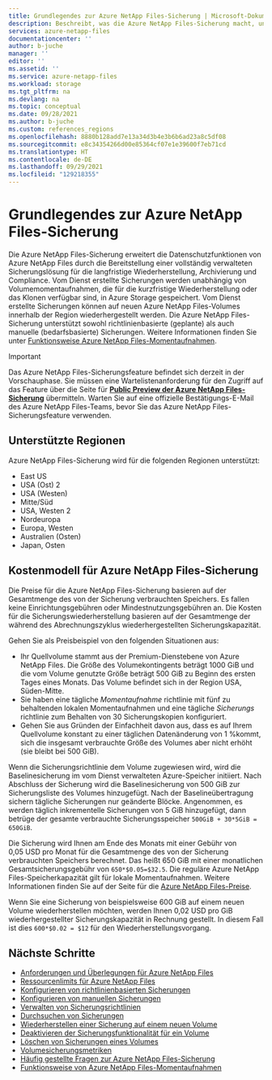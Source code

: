 ```yaml
---
title: Grundlegendes zur Azure NetApp Files-Sicherung | Microsoft-Dokumentation
description: Beschreibt, was die Azure NetApp Files-Sicherung macht, unterstützte Regionen sowie das Kostenmodell.
services: azure-netapp-files
documentationcenter: ''
author: b-juche
manager: ''
editor: ''
ms.assetid: ''
ms.service: azure-netapp-files
ms.workload: storage
ms.tgt_pltfrm: na
ms.devlang: na
ms.topic: conceptual
ms.date: 09/28/2021
ms.author: b-juche
ms.custom: references_regions
ms.openlocfilehash: 8880b128add7e13a34d3b4e3b6b6ad23a8c5df08
ms.sourcegitcommit: e8c34354266d00e85364cf07e1e39600f7eb71cd
ms.translationtype: HT
ms.contentlocale: de-DE
ms.lasthandoff: 09/29/2021
ms.locfileid: "129218355"
---
```

# <a name="understand-azure-netapp-files-backup"></a>Grundlegendes zur Azure NetApp Files-Sicherung

Die Azure NetApp Files-Sicherung erweitert die Datenschutzfunktionen von Azure NetApp Files durch die Bereitstellung einer vollständig verwalteten Sicherungslösung für die langfristige Wiederherstellung, Archivierung und Compliance. Vom Dienst erstellte Sicherungen werden unabhängig von Volumemomentaufnahmen, die für die kurzfristige Wiederherstellung oder das Klonen verfügbar sind, in Azure Storage gespeichert. Vom Dienst erstellte Sicherungen können auf neuen Azure NetApp Files-Volumes innerhalb der Region wiederhergestellt werden. Die Azure NetApp Files-Sicherung unterstützt sowohl richtlinienbasierte (geplante) als auch manuelle (bedarfsbasierte) Sicherungen. Weitere Informationen finden Sie unter [Funktionsweise Azure NetApp Files-Momentaufnahmen](snapshots-introduction.md).

> [!IMPORTANT]
> Das Azure NetApp Files-Sicherungsfeature befindet sich derzeit in der Vorschauphase. Sie müssen eine Wartelistenanforderung für den Zugriff auf das Feature über die Seite für **[Public Preview der Azure NetApp Files-Sicherung](https://aka.ms/anfbackuppreviewsignup)** übermitteln. Warten Sie auf eine offizielle Bestätigungs-E-Mail des Azure NetApp Files-Teams, bevor Sie das Azure NetApp Files-Sicherungsfeature verwenden.

## <a name="supported-regions"></a>Unterstützte Regionen 

Azure NetApp Files-Sicherung wird für die folgenden Regionen unterstützt:   

* East US
* USA (Ost) 2
* USA (Westen) 
* Mitte/Süd
* USA, Westen 2
* Nordeuropa 
* Europa, Westen
* Australien (Osten)
* Japan, Osten

## <a name="cost-model-for-azure-netapp-files-backup"></a>Kostenmodell für Azure NetApp Files-Sicherung

Die Preise für die Azure NetApp Files-Sicherung basieren auf der Gesamtmenge des von der Sicherung verbrauchten Speichers. Es fallen keine Einrichtungsgebühren oder Mindestnutzungsgebühren an. Die Kosten für die Sicherungswiederherstellung basieren auf der Gesamtmenge der während des Abrechnungszyklus wiederhergestellten Sicherungskapazität.

Gehen Sie als Preisbeispiel von den folgenden Situationen aus:

* Ihr Quellvolume stammt aus der Premium-Dienstebene von Azure NetApp Files. Die Größe des Volumekontingents beträgt 1000 GiB und die vom Volume genutzte Größe beträgt 500 GiB zu Beginn des ersten Tages eines Monats. Das Volume befindet sich in der Region USA, Süden-Mitte.
* Sie haben eine tägliche *Momentaufnahme* richtlinie mit fünf zu behaltenden lokalen Momentaufnahmen und eine tägliche *Sicherungs* richtlinie zum Behalten von 30 Sicherungskopien konfiguriert.
* Gehen Sie aus Gründen der Einfachheit davon aus, dass es auf Ihrem Quellvolume konstant zu einer täglichen Datenänderung von 1 %kommt, sich die insgesamt verbrauchte Größe des Volumes aber nicht erhöht (sie bleibt bei 500 GiB).

Wenn die Sicherungsrichtlinie dem Volume zugewiesen wird, wird die Baselinesicherung im vom Dienst verwalteten Azure-Speicher initiiert. Nach Abschluss der Sicherung wird die Baselinesicherung von 500 GiB zur Sicherungsliste des Volumes hinzugefügt. Nach der Baselineübertragung sichern tägliche Sicherungen nur geänderte Blöcke. Angenommen, es werden täglich inkrementelle Sicherungen von 5 GiB hinzugefügt, dann betrüge der gesamte verbrauchte Sicherungsspeicher `500GiB + 30*5GiB = 650GiB`.

Die Sicherung wird Ihnen am Ende des Monats mit einer Gebühr von 0,05 USD pro Monat für die Gesamtmenge des von der Sicherung verbrauchten Speichers berechnet.  Das heißt 650 GiB mit einer monatlichen Gesamtsicherungsgebühr von `650*$0.05=$32.5`. Die reguläre Azure NetApp Files-Speicherkapazität gilt für lokale Momentaufnahmen. Weitere Informationen finden Sie auf der Seite für die [Azure NetApp Files-Preise](https://azure.microsoft.com/pricing/details/netapp/).

Wenn Sie eine Sicherung von beispielsweise 600 GiB auf einem neuen Volume wiederherstellen möchten, werden Ihnen 0,02 USD pro GiB wiederhergestellter Sicherungskapazität in Rechnung gestellt. In diesem Fall ist dies `600*$0.02 = $12` für den Wiederherstellungsvorgang. 

## <a name="next-steps"></a>Nächste Schritte

* [Anforderungen und Überlegungen für Azure NetApp Files](backup-requirements-considerations.md)
* [Ressourcenlimits für Azure NetApp Files](azure-netapp-files-resource-limits.md)
* [Konfigurieren von richtlinienbasierten Sicherungen](backup-configure-policy-based.md)
* [Konfigurieren von manuellen Sicherungen](backup-configure-manual.md)
* [Verwalten von Sicherungsrichtlinien](backup-manage-policies.md)
* [Durchsuchen von Sicherungen](backup-search.md)
* [Wiederherstellen einer Sicherung auf einem neuen Volume](backup-restore-new-volume.md)
* [Deaktivieren der Sicherungsfunktionalität für ein Volume](backup-disable.md)
* [Löschen von Sicherungen eines Volumes](backup-delete.md)
* [Volumesicherungsmetriken](azure-netapp-files-metrics.md#volume-backup-metrics)
* [Häufig gestellte Fragen zur Azure NetApp Files-Sicherung](azure-netapp-files-faqs.md#azure-netapp-files-backup-faqs)
* [Funktionsweise von Azure NetApp Files-Momentaufnahmen](snapshots-introduction.md)
